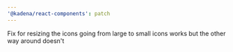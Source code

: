 ```yaml
---
'@kadena/react-components': patch
---
```


Fix for resizing the icons going from large to small icons works but the other
way around doesn't
